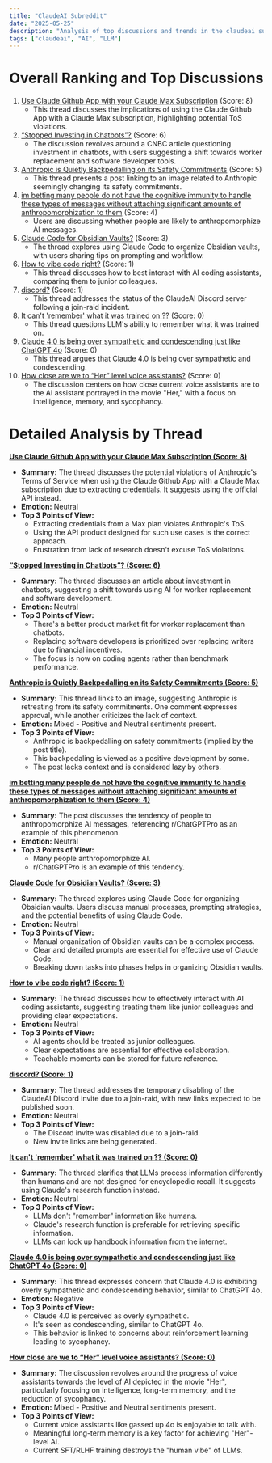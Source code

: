 ```yaml
---
title: "ClaudeAI Subreddit"
date: "2025-05-25"
description: "Analysis of top discussions and trends in the claudeai subreddit"
tags: ["claudeai", "AI", "LLM"]
---
```


# Overall Ranking and Top Discussions
1.  [Use Claude Github App with your Claude Max Subscription](https://www.reddit.com/r/ClaudeAI/comments/1kvabkk/use_claude_github_app_with_your_claude_max/) (Score: 8)
    *   This thread discusses the implications of using the Claude Github App with a Claude Max subscription, highlighting potential ToS violations.
2.  [“Stopped Investing in Chatbots”?](https://www.cnbc.com/2025/05/22/claude-4-opus-sonnet-anthropic.html) (Score: 6)
    *   The discussion revolves around a CNBC article questioning investment in chatbots, with users suggesting a shift towards worker replacement and software developer tools.
3.  [Anthropic is Quietly Backpedalling on its Safety Commitments](https://i.redd.it/olsn7gp7bz2f1.jpeg) (Score: 5)
    *   This thread presents a post linking to an image related to Anthropic seemingly changing its safety commitments.
4.  [im betting many people do not have the cognitive immunity to handle these types of messages without attaching significant amounts of anthropomorphization to them](https://www.reddit.com/gallery/1kva7nr) (Score: 4)
    *   Users are discussing whether people are likely to anthropomorphize AI messages.
5.  [Claude Code for Obsidian Vaults?](https://www.reddit.com/r/ClaudeAI/comments/1kvanr5/claude_code_for_obsidian_vaults/) (Score: 3)
    *   The thread explores using Claude Code to organize Obsidian vaults, with users sharing tips on prompting and workflow.
6.  [How to vibe code right?](https://www.reddit.com/r/ClaudeAI/comments/1kv5mix/how_to_vibe_code_right/) (Score: 1)
    *   This thread discusses how to best interact with AI coding assistants, comparing them to junior colleagues.
7.  [discord?](https://www.reddit.com/r/ClaudeAI/comments/1kvaanm/discord/) (Score: 1)
    *   This thread addresses the status of the ClaudeAI Discord server following a join-raid incident.
8.  [It can't 'remember' what it was trained on ??](https://i.redd.it/shc3p42zby2f1.jpeg) (Score: 0)
    *   This thread questions LLM's ability to remember what it was trained on.
9.  [Claude 4.0 is being over sympathetic and condescending just like ChatGPT 4o](https://www.reddit.com/r/ClaudeAI/comments/1kv7p6u/claude_40_is_being_over_sympathetic_and/) (Score: 0)
    *   This thread argues that Claude 4.0 is being over sympathetic and condescending.
10. [How close are we to “Her” level voice assistants?](https://www.reddit.com/r/ClaudeAI/comments/1kvajr6/how_close_are_we_to_her_level_voice_assistants/) (Score: 0)
    *   The discussion centers on how close current voice assistants are to the AI assistant portrayed in the movie "Her," with a focus on intelligence, memory, and sycophancy.

# Detailed Analysis by Thread
**[Use Claude Github App with your Claude Max Subscription (Score: 8)](https://www.reddit.com/r/ClaudeAI/comments/1kvabkk/use_claude_github_app_with_your_claude_max/)**
*   **Summary:** The thread discusses the potential violations of Anthropic's Terms of Service when using the Claude Github App with a Claude Max subscription due to extracting credentials. It suggests using the official API instead.
*   **Emotion:** Neutral
*   **Top 3 Points of View:**
    *   Extracting credentials from a Max plan violates Anthropic's ToS.
    *   Using the API product designed for such use cases is the correct approach.
    *   Frustration from lack of research doesn't excuse ToS violations.

**[“Stopped Investing in Chatbots”? (Score: 6)](https://www.cnbc.com/2025/05/22/claude-4-opus-sonnet-anthropic.html)**
*   **Summary:** The thread discusses an article about investment in chatbots, suggesting a shift towards using AI for worker replacement and software development.
*   **Emotion:** Neutral
*   **Top 3 Points of View:**
    *   There's a better product market fit for worker replacement than chatbots.
    *   Replacing software developers is prioritized over replacing writers due to financial incentives.
    *   The focus is now on coding agents rather than benchmark performance.

**[Anthropic is Quietly Backpedalling on its Safety Commitments (Score: 5)](https://i.redd.it/olsn7gp7bz2f1.jpeg)**
*   **Summary:** This thread links to an image, suggesting Anthropic is retreating from its safety commitments. One comment expresses approval, while another criticizes the lack of context.
*   **Emotion:** Mixed - Positive and Neutral sentiments present.
*   **Top 3 Points of View:**
    *   Anthropic is backpedalling on safety commitments (implied by the post title).
    *   This backpedaling is viewed as a positive development by some.
    *   The post lacks context and is considered lazy by others.

**[im betting many people do not have the cognitive immunity to handle these types of messages without attaching significant amounts of anthropomorphization to them (Score: 4)](https://www.reddit.com/gallery/1kva7nr)**
*   **Summary:** The post discusses the tendency of people to anthropomorphize AI messages, referencing r/ChatGPTPro as an example of this phenomenon.
*   **Emotion:** Neutral
*   **Top 3 Points of View:**
    *   Many people anthropomorphize AI.
    *   r/ChatGPTPro is an example of this tendency.

**[Claude Code for Obsidian Vaults? (Score: 3)](https://www.reddit.com/r/ClaudeAI/comments/1kvanr5/claude_code_for_obsidian_vaults/)**
*   **Summary:** The thread explores using Claude Code for organizing Obsidian vaults. Users discuss manual processes, prompting strategies, and the potential benefits of using Claude Code.
*   **Emotion:** Neutral
*   **Top 3 Points of View:**
    *   Manual organization of Obsidian vaults can be a complex process.
    *   Clear and detailed prompts are essential for effective use of Claude Code.
    *   Breaking down tasks into phases helps in organizing Obsidian vaults.

**[How to vibe code right? (Score: 1)](https://www.reddit.com/r/ClaudeAI/comments/1kv5mix/how_to_vibe_code_right/)**
*   **Summary:** The thread discusses how to effectively interact with AI coding assistants, suggesting treating them like junior colleagues and providing clear expectations.
*   **Emotion:** Neutral
*   **Top 3 Points of View:**
    *   AI agents should be treated as junior colleagues.
    *   Clear expectations are essential for effective collaboration.
    *   Teachable moments can be stored for future reference.

**[discord? (Score: 1)](https://www.reddit.com/r/ClaudeAI/comments/1kvaanm/discord/)**
*   **Summary:** The thread addresses the temporary disabling of the ClaudeAI Discord invite due to a join-raid, with new links expected to be published soon.
*   **Emotion:** Neutral
*   **Top 3 Points of View:**
    *   The Discord invite was disabled due to a join-raid.
    *   New invite links are being generated.

**[It can't 'remember' what it was trained on ?? (Score: 0)](https://i.redd.it/shc3p42zby2f1.jpeg)**
*   **Summary:** The thread clarifies that LLMs process information differently than humans and are not designed for encyclopedic recall. It suggests using Claude's research function instead.
*   **Emotion:** Neutral
*   **Top 3 Points of View:**
    *   LLMs don't "remember" information like humans.
    *   Claude's research function is preferable for retrieving specific information.
    *   LLMs can look up handbook information from the internet.

**[Claude 4.0 is being over sympathetic and condescending just like ChatGPT 4o (Score: 0)](https://www.reddit.com/r/ClaudeAI/comments/1kv7p6u/claude_40_is_being_over_sympathetic_and/)**
*   **Summary:** This thread expresses concern that Claude 4.0 is exhibiting overly sympathetic and condescending behavior, similar to ChatGPT 4o.
*   **Emotion:** Negative
*   **Top 3 Points of View:**
    *   Claude 4.0 is perceived as overly sympathetic.
    *   It's seen as condescending, similar to ChatGPT 4o.
    *   This behavior is linked to concerns about reinforcement learning leading to sycophancy.

**[How close are we to “Her” level voice assistants? (Score: 0)](https://www.reddit.com/r/ClaudeAI/comments/1kvajr6/how_close_are_we_to_her_level_voice_assistants/)**
*   **Summary:** The discussion revolves around the progress of voice assistants towards the level of AI depicted in the movie "Her", particularly focusing on intelligence, long-term memory, and the reduction of sycophancy.
*   **Emotion:** Mixed - Positive and Neutral sentiments present.
*   **Top 3 Points of View:**
    *   Current voice assistants like gassed up 4o is enjoyable to talk with.
    *   Meaningful long-term memory is a key factor for achieving "Her"-level AI.
    *   Current SFT/RLHF training destroys the "human vibe" of LLMs.
